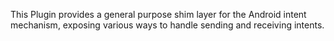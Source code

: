 
This Plugin provides a general purpose shim layer for the Android intent mechanism, exposing various ways to handle sending and receiving intents.